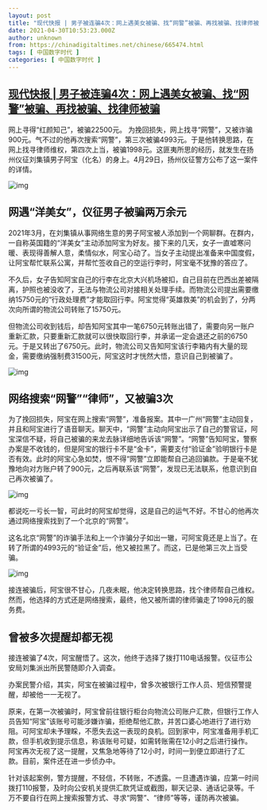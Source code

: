 ```yaml
---
layout: post
title: "现代快报 | 男子被连骗4次：网上遇美女被骗、找“网警”被骗、再找被骗、找律师被骗"
date: 2021-04-30T10:53:23.000Z
author: unknown
from: https://chinadigitaltimes.net/chinese/665474.html
tags: [ 中国数字时代 ]
categories: [ 中国数字时代 ]
---
```

<!--1619780003000-->
[现代快报 | 男子被连骗4次：网上遇美女被骗、找“网警”被骗、再找被骗、找律师被骗](https://chinadigitaltimes.net/chinese/665474.html)
------

<div>
<p>网上寻得“红颜知己”，被骗22500元。 为挽回损失，网上找寻“网警”，又被诈骗900元。气不过的他再次搜索“网警”，第三次被骗4993元。于是他转换思路，在网上找寻律师维权，第四次上当，被骗1998元。这匪夷所思的经历，就发生在扬州仪征刘集镇男子阿宝（化名）的身上。4月29日，扬州仪征警方公布了这一案件的详情。</p><p><img src="https://chinadigitaltimes.net/chinese/files/2021/04/post-665474-608be1a52f19b." alt="img" /></p><h2>网遇“洋美女”，仪征男子被骗两万余元</h2><p>2021年3月，在刘集镇从事网络生意的男子阿宝被人添加到一个网聊群。在群内，一自称英国籍的“洋美女”主动添加阿宝为好友。接下来的几天，女子一直嘘寒问暖、表现得善解人意，柔情似水，阿宝心动了。当女子主动提出准备来中国度假，让阿宝帮忙联系公寓，并帮忙签收自己的空运行李时，阿宝毫不犹豫的答应了。</p><p>不久后，女子告知阿宝自己的行李在北京大兴机场被扣，自己目前在巴西出差被隔离，护照也被没收了，无法与物流公司对接相关处理手续。而物流公司提出需要缴纳15750元的“行政处理费”才能取回行李。阿宝觉得“英雄救美”的机会到了，分两次向所谓的物流公司转账了15750元。</p><p>但物流公司收到钱后，却告知阿宝其中一笔6750元转账出错了，需要向另一账户重新汇款，只要重新汇款就可以很快取回行李，并承诺一定会退还之前的6750元。于是又转出了6750元。此时，物流公司又告知阿宝该行李箱内有大量的现金，需要缴纳强制费31500元，阿宝这时才恍然大悟，意识自己到被骗了。</p><p><img src="https://chinadigitaltimes.net/chinese/files/2021/04/post-665474-608be1a60f428." alt="img" /></p><h2>网络搜索“网警”“律师”，又被骗3次</h2><p>为了挽回损失，阿宝在网上搜索“网警”，准备报案。其中一广州“网警”主动回复，并且和阿宝进行了语音聊天。聊天中，“网警”主动向阿宝出示了自己的警官证，阿宝深信不疑，将自己被骗的来龙去脉详细地告诉该“网警”。“网警”告知阿宝，警察办案是不收钱的，但是阿宝的银行卡不是“金卡”，需要支付“验证金”验明银行卡是否有效。此时的阿宝心急如焚，恨不得“网警”立即能帮自己追回骗款。于是毫不犹豫地向对方账户转了900元，之后再联系该“网警”，发现已无法联系，他意识到自己再次被骗了。</p><p><img src="https://chinadigitaltimes.net/chinese/files/2021/04/post-665474-608be1a66d84a." alt="img" /></p><p>都说吃一亏长一智，可此时的阿宝却觉得，这是自己的运气不好。不甘心的他再次通过网络搜索找到了一个北京的“网警”。</p><p>这名北京“网警”的诈骗手法和上一个诈骗分子如出一辙，可阿宝竟还是上当了。在转了所谓的4993元的“验证金”后，他又被拉黑了。而这，已是他第三次上当受骗。</p><p><img src="https://chinadigitaltimes.net/chinese/files/2021/04/post-665474-608be1a6bfc5a." alt="img" /></p><p>接连被骗后，阿宝很不甘心，几夜未眠，他决定转换思路，找个律师帮自己维权。然而，他选择的方式还是网络搜索，最终，他又被所谓的律师骗走了1998元的服务费。</p><h2>曾被多次提醒却都无视</h2><p>接连被骗了4次，阿宝醒悟了。这次，他终于选择了拨打110电话报警。仪征市公安局刘集派出所民警随即介入调查。</p><p>办案民警介绍，其实，阿宝在被骗过程中，曾多次被银行工作人员、短信预警提醒，却被他一一无视了。</p><p>原来，在第一次被骗时，阿宝曾前往银行柜台向物流公司账户汇款，但银行工作人员告知“阿宝”该账号可能涉嫌诈骗，拒绝帮他汇款，并苦口婆心地进行了进行劝阻。可阿宝却未予理睬，不愿失去这一表现的良机。回到家中，阿宝准备用手机汇款，但手机收到提示信息，称该账号可疑，如需转账需在12小时之后进行操作。阿宝再次无视了这一提醒，又焦急地等待了12小时，时间一到便立即进行了汇款。目前，案件还在进一步侦办中。</p><p>针对该起案例，警方提醒，不轻信，不转账，不透露。一旦遭遇诈骗，应第一时间拨打110报警，及时向公安机关提供汇款凭证或截图，聊天记录、通话记录等。千万不要自行在网上搜索报警方式、寻求“网警”、“律师”等等，谨防再次被骗。</p>
</div>
